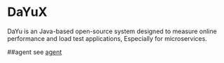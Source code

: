 # DaYuX
DaYu is an Java-based open-source system designed to measure online performance and load test applications, Especially for microservices.

##agent
see [agent](https://github.com/shulieTech/DaYuX/blob/main/agent/README.md)
